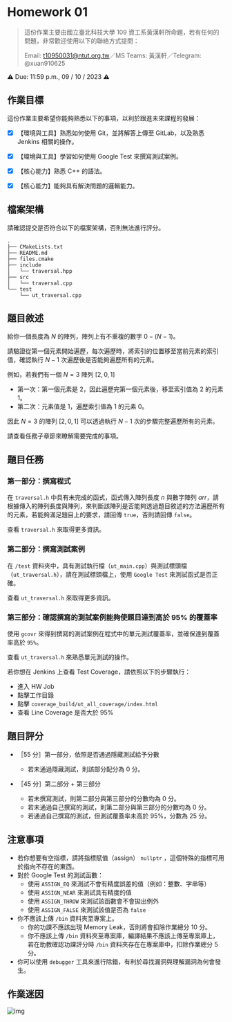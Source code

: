 # Homework 01

> 這份作業主要由國立臺北科技大學 109 資工系黃漢軒所命題，若有任何的問題，非常歡迎使用以下的聯絡方式提問：
>
> Email: t10950031@ntut.org.tw／MS Teams: 黃漢軒／Telegram: @xuan910625

⚠️ Due: 11:59 p.m., 09 / 10 / 2023 ⚠️



## 作業目標

這份作業主要希望你能夠熟悉以下的事項，以利於跟進未來課程的發展：

- [x] 【環境與工具】熟悉如何使用 Git，並將解答上傳至 GitLab，以及熟悉 Jenkins 相關的操作。
- [x] 【環境與工具】學習如何使用 Google Test 來撰寫測試案例。
- [x] 【核心能力】熟悉 C++ 的語法。
- [x] 【核心能力】能夠具有解決問題的邏輯能力。



## 檔案架構

請確認提交是否符合以下的檔案架構，否則無法進行評分。

```
.
├── CMakeLists.txt
├── README.md
├── files.cmake
├── include
│   └── traversal.hpp
├── src
│   └── traversal.cpp
└── test
    └── ut_traversal.cpp
```



## 題目敘述

給你一個長度為 $N$ 的陣列，陣列上有不重複的數字 $0-(N-1)$。

請驗證從第一個元素開始遍歷，每次遍歷時，將索引的位置移至當前元素的索引值，確認執行 $N-1$ 次遍歷後是否能夠遍歷所有的元素。



例如，若我們有一個 $N=3$ 陣列 $[2, 0, 1]$

- 第一次：第一個元素是 2，因此遍歷完第一個元素後，移至索引值為 $2$ 的元素 $1$。
- 第二次：元素值是 $1$，遍歷索引值為 $1$ 的元素 $0$。

因此 $N=3$ 的陣列 $[2, 0, 1]$ 可以透過執行 $N-1$ 次的步驟完整遍歷所有的元素。



請查看任務子章節來瞭解需要完成的事項。



## 題目任務

### 第一部分：撰寫程式

在 `traversal.h` 中具有未完成的函式，函式傳入陣列長度 $n$ 與數字陣列 $arr$，請根據傳入的陣列長度與陣列，來判斷該陣列是否能夠透過題目敘述的方法遍歷所有的元素，若能夠滿足題目上的要求，請回傳 `true`，否則請回傳 `false`。

查看 `traversal.h` 來取得更多資訊。



### 第二部分：撰寫測試案例

在 `/test` 資料夾中，具有測試執行檔（`ut_main.cpp`）與測試標頭檔（`ut_traversal.h`），請在測試標頭檔上，使用 `Google Test` 來測試函式是否正確。

查看 `ut_traversal.h` 來取得更多資訊。



###  第三部分：確認撰寫的測試案例能夠使題目達到高於 95% 的覆蓋率

使用 `gcovr` 來得到撰寫的測試案例在程式中的單元測試覆蓋率，並確保達到覆蓋率高於 `95%`。

查看 `ut_traversal.h` 來熟悉單元測試的操作。

若你想在 Jenkins 上查看 Test Coverage，請依照以下的步驟執行：

 - 進入 HW Job
 - 點擊工作目錄
 - 點擊 `coverage_build/ut_all_coverage/index.html`
 - 查看 Line Coverage 是否大於 95%

## 題目評分

- ［55 分］第一部分，依照是否通過隱藏測試給予分數
  - 若未通過隱藏測試，則該部分配分為 $0$ 分。

- ［45 分］第二部分 + 第三部分
  - 若未撰寫測試，則第二部分與第三部分的分數均為 $0$ 分。
  - 若未通過自己撰寫的測試，則第二部分與第三部分的分數均為 $0$ 分。
  - 若通過自己撰寫的測試，但測試覆蓋率未高於 95%，分數為 $25$ 分。



## 注意事項

- 若你想要有空指標，請將指標賦值（assign） `nullptr` ，這個特殊的指標可用於指向不存在的東西。
- 對於 Google Test 的測試函數：
  - 使用 `ASSIGN_EQ` 來測試不會有精度誤差的值（例如：整數、字串等）
  - 使用 `ASSIGN_NEAR` 來測試具有精度的值
  - 使用 `ASSIGN_THROW` 來測試該函數會不會拋出例外
  - 使用 `ASSIGN_FALSE` 來測試該值是否為 `false`
- 你不應該上傳 `/bin` 資料夾至專案上。
  - 你的功課不應該出現 Memory Leak，否則將會扣除作業總分 $10$ 分。
  - 你不應該上傳 `/bin` 資料夾至專案庫，編譯結果不應該上傳至專案庫上，若在助教確認功課評分時 `/bin` 資料夾存在在專案庫中，扣除作業總分 $5$ 分。
- 你可以使用 `debugger` 工具來進行除錯，有利於尋找漏洞與理解漏洞為何會發生。



## 作業迷因

![img](https://i.imgflip.com/80ctn1.jpg)
